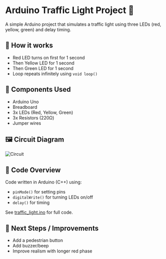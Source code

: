 # Arduino Traffic Light Project 🚦

A simple Arduino project that simulates a traffic light using three LEDs (red, yellow, green) and delay timing.

## 🧠 How it works

- Red LED turns on first for 1 second
- Then Yellow LED for 1 second
- Then Green LED for 1 second
- Loop repeats infinitely using `void loop()`

## 🔧 Components Used

- Arduino Uno
- Breadboard
- 3x LEDs (Red, Yellow, Green)
- 3x Resistors (220Ω)
- Jumper wires

## 🖼️ Circuit Diagram

![Circuit](images/circuit_diagram.png)

## 🧠 Code Overview

Code written in Arduino (C++) using:
- `pinMode()` for setting pins
- `digitalWrite()` for turning LEDs on/off
- `delay()` for timing

See [traffic_light.ino](traffic_light.ino) for full code.

## 📌 Next Steps / Improvements

- Add a pedestrian button
- Add buzzer/beep
- Improve realism with longer red phase
